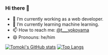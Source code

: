 ### Hi there 👋

- 🔭 I’m currently working as a web developer.
- 🌱 I’m currently learning machine learning.
- 📫 How to reach me: [@t___yokoyama](https://twitter.com/t___yokoyama)
- 😄 Pronouns: he/him

[![Tomoki's GitHub stats](https://github-readme-stats.vercel.app/api?username=tom0k1&theme=nightowl&show_icons=true)](https://github.com/anuraghazra/github-readme-stats)
[![Top Langs](https://github-readme-stats.vercel.app/api/top-langs/?username=tom0k1&layout=donut)](https://github.com/anuraghazra/github-readme-stats)
